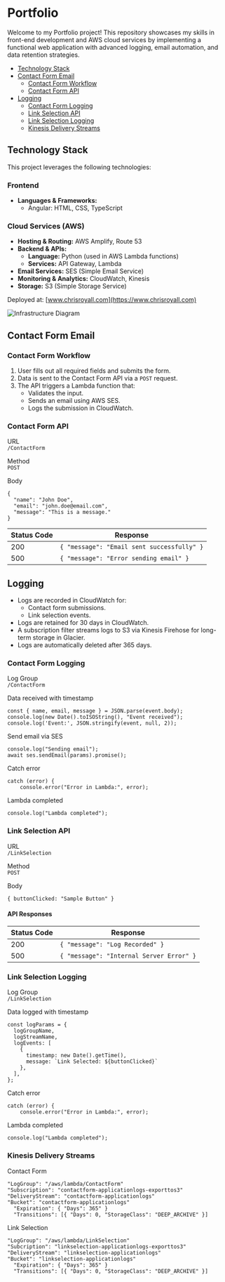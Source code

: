 # Portfolio
Welcome to my Portfolio project! This repository showcases my skills in front-end development and AWS cloud services by implementing a functional web application with advanced logging, email automation, and data retention strategies.

- [Technology Stack](#technology-stack)
- [Contact Form Email](#contact-form-email)
  - [Contact Form Workflow](#contact-form-workflow)
  - [Contact Form API](#contact-form-api)
- [Logging](#logging)
  - [Contact Form Logging](#contact-form-logging)
  - [Link Selection API](#link-selection-api)
  - [Link Selection Logging](#link-selection-logging)
  - [Kinesis Delivery Streams](#kinesis-delivery-streams)



## Technology Stack

This project leverages the following technologies:

### Frontend
- **Languages & Frameworks:**
  - Angular: HTML, CSS, TypeScript

### Cloud Services (AWS)
- **Hosting & Routing:** AWS Amplify, Route 53
- **Backend & APIs:**
  - **Language:** Python (used in AWS Lambda functions)
  - **Services:** API Gateway, Lambda
- **Email Services:** SES (Simple Email Service)
- **Monitoring & Analytics:** CloudWatch, Kinesis
- **Storage:** S3 (Simple Storage Service)

Deployed at: [www.chrisroyall.com](https://www.chrisroyall.com)

![Infrastructure Diagram](/assets/images/portfolio-infrastructure.png)



## Contact Form Email

### Contact Form Workflow

1. User fills out all required fields and submits the form.
2. Data is sent to the Contact Form API via a `POST` request.
3. The API triggers a Lambda function that:
   - Validates the input.
   - Sends an email using AWS SES.
   - Logs the submission in CloudWatch.


### Contact Form API

URL</br>
`/ContactForm`

Method</br>
`POST`

Body</br>
```
{
  "name": "John Doe",
  "email": "john.doe@email.com",
  "message": "This is a message."
}
```

| Status Code | Response                        |
|-------------|---------------------------------|
| 200         | `{ "message": "Email sent successfully" }` |
| 500         | `{ "message": "Error sending email" }`     |



## Logging
- Logs are recorded in CloudWatch for:
  - Contact form submissions.
  - Link selection events.
- Logs are retained for 30 days in CloudWatch.
- A subscription filter streams logs to S3 via Kinesis Firehose for long-term storage in Glacier.
- Logs are automatically deleted after 365 days.


### Contact Form Logging

Log Group</br>
`/ContactForm`

Data received with timestamp</br>
```
const { name, email, message } = JSON.parse(event.body);
console.log(new Date().toISOString(), "Event received");
console.log('Event:', JSON.stringify(event, null, 2));
```

Send email via SES</br>
```
console.log("Sending email");
await ses.sendEmail(params).promise();
```

Catch error</br>
```
catch (error) {
    console.error("Error in Lambda:", error);
```

Lambda completed</br>
```
console.log("Lambda completed");
```


### Link Selection API

URL</br>
`/LinkSelection`

Method</br>
`POST`

Body</br>
```
{ buttonClicked: "Sample Button" }
```

#### API Responses
| Status Code | Response                        |
|-------------|---------------------------------|
| 200         | `{ "message": "Log Recorded" }` |
| 500         | `{ "message": "Internal Server Error" }`     |



### Link Selection Logging

Log Group</br>
`/LinkSelection`

Data logged with timestamp</br>
```
const logParams = {
  logGroupName,
  logStreamName,
  logEvents: [
    {
      timestamp: new Date().getTime(),
      message: `Link Selected: ${buttonClicked}`
    },
  ],
};
```

Catch error</br>
```
catch (error) {
    console.error("Error in Lambda:", error);
```

Lambda completed</br>
```
console.log("Lambda completed");
```

### Kinesis Delivery Streams

Contact Form</br>
```
"LogGroup": "/aws/lambda/ContactForm"
"Subscription": "contactform-applicationlogs-exporttos3"
"DeliveryStream": "contactform-applicationlogs"
"Bucket": "contactform-applicationlogs"
  "Expiration": { "Days": 365" }
  "Transitions": [{ "Days": 0, "StorageClass": "DEEP_ARCHIVE" }]
```

Link Selection</br>
```
"LogGroup": "/aws/lambda/LinkSelection"
"Subcription": "linkselection-applicationlogs-exporttos3"
"DeliveryStream": "linkselection-applicationlogs"
"Bucket": "linkselection-applicationlogs"
  "Expiration": { "Days": 365" }
  "Transitions": [{ "Days": 0, "StorageClass": "DEEP_ARCHIVE" }]
```
